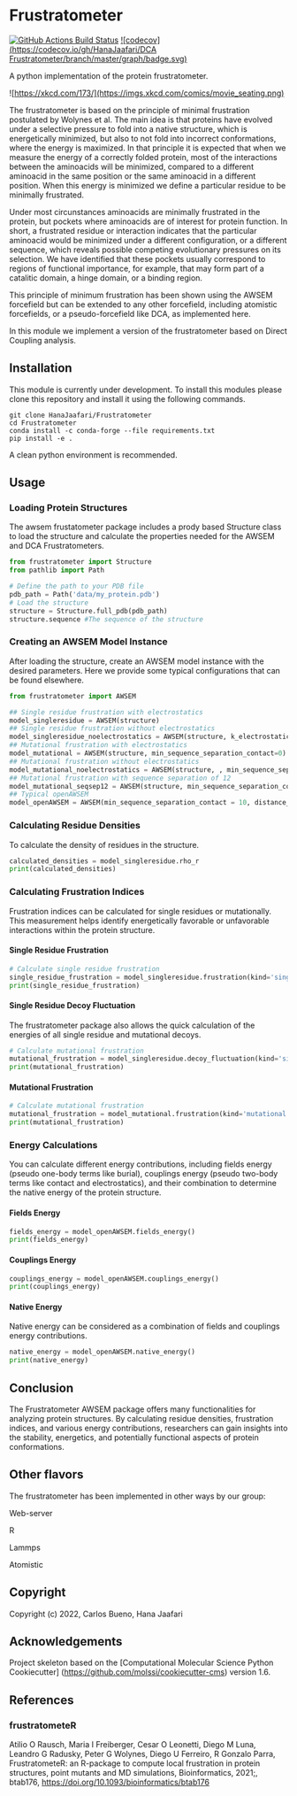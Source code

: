 Frustratometer
==============================
[//]: # (Badges)
[![GitHub Actions Build Status](https://github.com/HanaJaafari/dca_frustratometer/workflows/CI/badge.svg)](https://github.com/HanaJaafari/dca_frustratometer/actions?query=workflow%3ACI)
[![codecov](https://codecov.io/gh/HanaJaafari/DCA Frustratometer/branch/master/graph/badge.svg)](https://codecov.io/gh/HanaJaafari/DCA_Frustratometer/branch/master)

A python implementation of the protein frustratometer.

![https://xkcd.com/173/](https://imgs.xkcd.com/comics/movie_seating.png)

The frustratometer is based on the principle of minimal frustration postulated by Wolynes et al. The main idea is that proteins have evolved under a selective pressure to fold into a native structure, which is energetically minimized, but also to not fold into incorrect conformations, where the energy is maximized. In that principle it is expected that when we measure the energy of a correctly folded protein, most of the interactions between the aminoacids will be minimized, compared to a different aminoacid in the same position or the same aminoacid in a different position. When this energy is minimized we define a particular residue to be minimally frustrated.

Under most circunstances aminoacids are minimally frustrated in the protein, but pockets where aminoacids are of interest for protein function. In short, a frustrated residue or interaction indicates that the particular aminoacid would be minimized under a different configuration, or a different sequence, which reveals possible competing evolutionary pressures on its selection. We have identified that these pockets usually correspond to regions of functional importance, for example, that may form part of a catalitic domain, a hinge domain, or a binding region.

This principle of minimum frustration has been shown using the AWSEM forcefield but can be extended to any other forcefield, including atomistic forcefields, or a pseudo-forcefield like DCA, as implemented here.

In this module we implement a version of the frustratometer based on Direct Coupling analysis.

## Installation

This module is currently under development.
To install this modules please clone this repository and install it using the following commands.

    git clone HanaJaafari/Frustratometer
    cd Frustratometer
    conda install -c conda-forge --file requirements.txt
    pip install -e .

A clean python environment is recommended.

## Usage

### Loading Protein Structures

The awsem frustatometer package includes a prody based Structure class to load the structure and calculate the properties needed for the AWSEM and DCA Frustratometers.

```python
from frustratometer import Structure
from pathlib import Path

# Define the path to your PDB file
pdb_path = Path('data/my_protein.pdb')
# Load the structure
structure = Structure.full_pdb(pdb_path)
structure.sequence #The sequence of the structure
```

### Creating an AWSEM Model Instance

After loading the structure, create an AWSEM model instance with the desired parameters. Here we provide some typical configurations that can be found elsewhere.

```python
from frustratometer import AWSEM

## Single residue frustration with electrostatics
model_singleresidue = AWSEM(structure) 
## Single residue frustration without electrostatics
model_singleresidue_noelectrostatics = AWSEM(structure, k_electrostatics=0) 
## Mutational frustration with electrostatics
model_mutational = AWSEM(structure, min_sequence_separation_contact=0) 
## Mutational frustration without electrostatics
model_mutational_noelectrostatics = AWSEM(structure, , min_sequence_separation_contact=0, k_electrostatics=0)
## Mutational frustration with sequence separation of 12
model_mutational_seqsep12 = AWSEM(structure, min_sequence_separation_contact=0,min_sequence_separation_rho=13)
## Typical openAWSEM
model_openAWSEM = AWSEM(min_sequence_separation_contact = 10, distance_cutoff_contact = None)
```

### Calculating Residue Densities

To calculate the density of residues in the structure.

```python
calculated_densities = model_singleresidue.rho_r
print(calculated_densities)
```

### Calculating Frustration Indices

Frustration indices can be calculated for single residues or mutationally. This measurement helps identify energetically favorable or unfavorable interactions within the protein structure.

#### Single Residue Frustration

```python
# Calculate single residue frustration
single_residue_frustration = model_singleresidue.frustration(kind='singleresidue')
print(single_residue_frustration)
```

#### Single Residue Decoy Fluctuation
The frustratometer package also allows the quick calculation of the energies of all single residue and mutational decoys.

```python
# Calculate mutational frustration
mutational_frustration = model_singleresidue.decoy_fluctuation(kind='singleresidue')
print(mutational_frustration)
```

#### Mutational Frustration

```python
# Calculate mutational frustration
mutational_frustration = model_mutational.frustration(kind='mutational')
print(mutational_frustration)
```

### Energy Calculations

You can calculate different energy contributions, including fields energy (pseudo one-body terms like burial), couplings energy (pseudo two-body terms like contact and electrostatics), and their combination to determine the native energy of the protein structure.

#### Fields Energy

```python
fields_energy = model_openAWSEM.fields_energy()
print(fields_energy)
```

#### Couplings Energy

```python
couplings_energy = model_openAWSEM.couplings_energy()
print(couplings_energy)
```

#### Native Energy

Native energy can be considered as a combination of fields and couplings energy contributions.

```python
native_energy = model_openAWSEM.native_energy()
print(native_energy)
```

## Conclusion

The Frustratometer AWSEM package offers many functionalities for analyzing protein structures. By calculating residue densities, frustration indices, and various energy contributions, researchers can gain insights into the stability, energetics, and potentially functional aspects of protein conformations.

## Other flavors

The frustratometer has been implemented in other ways by our group:

Web-server

R

Lammps

Atomistic


## Copyright

Copyright (c) 2022, Carlos Bueno, Hana Jaafari


## Acknowledgements
 
Project skeleton based on the [Computational Molecular Science Python Cookiecutter] (https://github.com/molssi/cookiecutter-cms) version 1.6.

## References

### frustratometeR

Atilio O Rausch, Maria I Freiberger, Cesar O Leonetti, Diego M Luna, Leandro G Radusky, Peter G Wolynes, Diego U Ferreiro, R Gonzalo Parra, FrustratometeR: an R-package to compute local frustration in protein structures, point mutants and MD simulations, Bioinformatics, 2021;, btab176, https://doi.org/10.1093/bioinformatics/btab176

